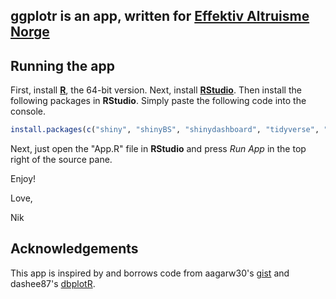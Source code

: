 ## __ggplotr__ is an app, written for [Effektiv Altruisme Norge](https://effektivaltruisme.no/)


## Running the app

First, install [__R__](https://cran.r-project.org/bin/windows/base/), the 64-bit version.
Next, install [__RStudio__](https://www.rstudio.com/products/rstudio/).
Then install the following packages in __RStudio__. Simply paste the following code into the console.

```R
install.packages(c("shiny", "shinyBS", "shinydashboard", "tidyverse", "DT", "RODBC" ))
```


Next, just open the "App.R" file in __RStudio__ and press _Run App_ in the top right of the source pane.

Enjoy!

Love,

Nik

## Acknowledgements

This app is inspired by and borrows code from aagarw30's [gist](https://gist.github.com/aagarw30/c593799bc7d8557dc863411bb552e4f4) and dashee87's [dbplotR](https://github.com/dashee87/dbplotR).